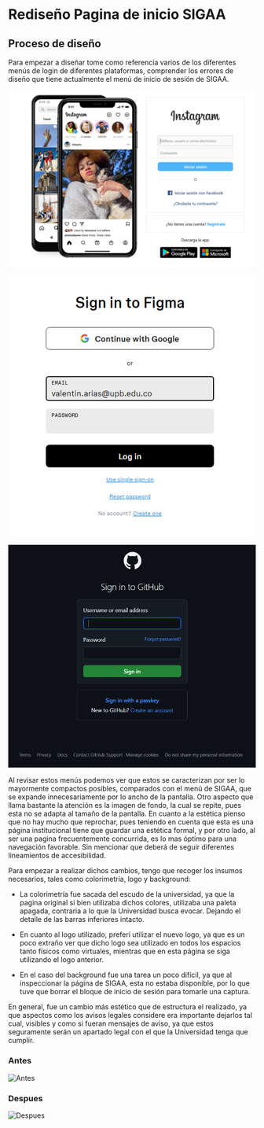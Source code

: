 # Rediseño Pagina de inicio SIGAA

## Proceso de diseño

Para empezar a diseñar tome como referencia varios de los diferentes menús de login de diferentes plataformas, comprender los errores de diseño que tiene actualmente el menú de inicio de sesión de SIGAA.

![Instagram LogIn](img/instagramLogin.png)

![Figma LogIn](img/figmaLogin.png)

![GitHub LogIn](img/githubLogin.png)

Al revisar estos menús podemos ver que estos se caracterizan por ser lo mayormente compactos posibles, comparados con el menú de SIGAA, que se expande innecesariamente por lo ancho de la pantalla. Otro aspecto que llama bastante la atención es la imagen de fondo, la cual se repite, pues esta no se adapta al tamaño de la pantalla. En cuanto a la estética pienso que no hay mucho que reprochar, pues teniendo en cuenta que esta es una página institucional tiene que guardar una estética formal, y por otro lado, al ser una pagina frecuentemente concurrida, es lo mas óptimo para una navegación favorable. Sin mencionar que deberá de seguir diferentes lineamientos de accesibilidad.

Para empezar a realizar dichos cambios, tengo que recoger los insumos necesarios, tales como colorimetría, logo y background:

* La colorimetría fue sacada del escudo de la universidad, ya que la pagina original si bien utilizaba dichos colores, utilizaba una paleta apagada, contraria a lo que la Universidad busca evocar. Dejando el detalle de las barras inferiores intacto.

* En cuanto al logo utilizado, preferí utilizar el nuevo logo, ya que es un poco extraño ver que dicho logo sea utilizado en todos los espacios tanto físicos como virtuales, mientras que en esta página se siga utilizando el logo anterior.

* En el caso del background fue una tarea un poco difícil, ya que al inspeccionar la página de SIGAA, esta no estaba disponible, por lo que tuve que borrar el bloque de inicio de sesión para tomarle una captura.

En general, fue un cambio más estético que de estructura el realizado, ya que aspectos como los avisos legales considere era importante dejarlos tal cual, visibles y como si fueran mensajes de aviso, ya que estos seguramente serán un apartado legal con el que la Universidad tenga que cumplir.

### Antes

![Antes](img/before.png)

### Despues

![Despues](img/after.png)










































